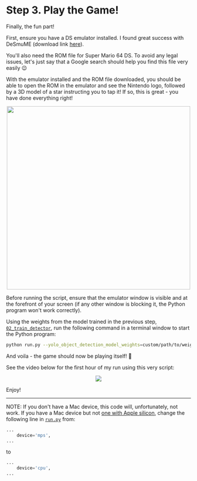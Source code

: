 # Step 3. Play the Game!

Finally, the fun part!

First, ensure you have a DS emulator installed. I found great success with DeSmuME (download link [here](https://github.com/TASEmulators/desmume/releases)).

You'll also need the ROM file for Super Mario 64 DS. To avoid any legal issues, let's just say that a Google search should help you find this file very easily 😉

With the emulator installed and the ROM file downloaded, you should be able to open the ROM in the emulator and see the Nintendo logo, followed by a 3D model of a star instructing you to tap it! If so, this is great - you have done everything right!

<p align="center">
  <img width="500" src="https://user-images.githubusercontent.com/31417712/215226899-b6fd9077-49e8-45a3-9ae1-5dfb17eee375.png">
</p>

Before running the script, ensure that the emulator window is visible and at the forefront of your screen (if any other window is blocking it, the Python program won't work correctly).

Using the weights from the model trained in the previous step, [``02_train_detector``](../02_train_detector), run the following command in a terminal window to start the Python program:

```bash
python run.py --yolo_object_detection_model_weights=custom/path/to/weights.pt
```

And voila - the game should now be playing itself! 🎉

See the video below for the first hour of my run using this very script:

<p align="center">
    <a href="https://www.youtube.com/watch?v=IXq1frVs8ME"><img src="https://img.youtube.com/vi/IXq1frVs8ME/0.jpg"></a>
</p>

Enjoy!

-----

NOTE: If you don't have a Mac device, this code will, unfortunately, not work. If you have a Mac device but not [one with Apple silicon](https://support.apple.com/en-us/HT211814), change the following line in [``run.py``](run.py) from:

```python
...
    device='mps',
...
```

to

```python
...
    device='cpu',
...
```
